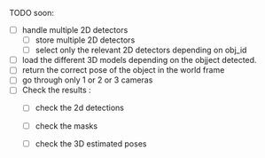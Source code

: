 TODO soon: 


- [ ] handle multiple 2D detectors
    - [ ] store multiple 2D detectors
    - [ ] select only the relevant 2D detectors depending on obj_id
- [ ] load the different 3D models depending on the objject detected.
- [ ] return the correct pose of the object in the world frame
- [ ] go through only 1 or 2 or 3 cameras
- [ ] Check the results :
    - [ ] check the 2d detections
    - [ ] check the masks
    - [ ] check the 3D estimated poses
    